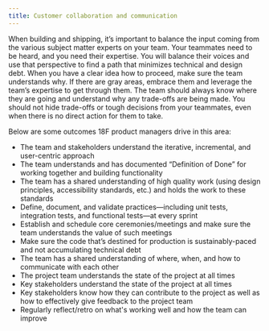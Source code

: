 ```yaml
---
title: Customer collaboration and communication
---
```


When building and shipping, it’s important to balance the input coming from the various subject matter experts on your team. Your teammates need to be heard, and you need their expertise. You will balance their voices and use that perspective to find a path that minimizes technical and design debt. When you have a clear idea how to proceed, make sure the team understands why. If there are gray areas, embrace them and leverage the team’s expertise to get through them. The team should always know where they are going and understand why any trade-offs are being made. You should not hide trade-offs or tough decisions from your teammates, even when there is no direct action for them to take.

Below are some outcomes 18F product managers drive in this area:

- The team and stakeholders understand the iterative, incremental, and user-centric approach
- The team understands and has documented “Definition of Done” for working together and building functionality
- The team has a shared understanding of high quality work (using design principles, accessibility standards, etc.) and holds the work to these standards
- Define, document, and validate practices—including unit tests, integration tests, and functional tests—at every sprint
- Establish and schedule core ceremonies/meetings and make sure the team understands the value of such meetings
- Make sure the code that’s destined for production is sustainably-paced and not accumulating technical debt
- The team has a shared understanding of where, when, and how to communicate with each other
- The project team understands the state of the project at all times
- Key stakeholders understand the state of the project at all times
- Key stakeholders know how they can contribute to the project as well as how to effectively give feedback to the project team
- Regularly reflect/retro on what's working well and how the team can improve